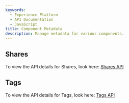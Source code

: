 ```yaml
---
keywords:
  - Experience Platform
  - API Documentation
  - JavaScript
title: Component Metadata
description: Manage metadata for various components.
---
```


## Shares

To view the API details for Shares, look here: [Shares API](/shares/index.md)

## Tags

To view the API details for Tags, look here: [Tags API](/tags/index.md)